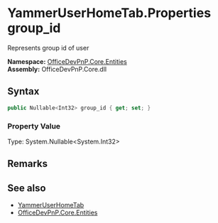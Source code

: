# YammerUserHomeTab.Properties group_id
 Represents group id of user   

**Namespace:** [OfficeDevPnP.Core.Entities](OfficeDevPnP.Core.Entities.md)  
**Assembly:** OfficeDevPnP.Core.dll  
## Syntax
```C#
public Nullable<Int32> group_id { get; set; }
```

### Property Value
Type: System.Nullable<System.Int32>  

## Remarks
  
## See also
- [YammerUserHomeTab](OfficeDevPnP.Core.Entities.YammerUserHomeTab.md) 
- [OfficeDevPnP.Core.Entities](OfficeDevPnP.Core.Entities.md) 
